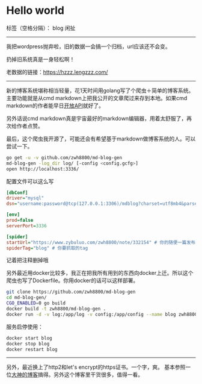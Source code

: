 # Hello world

标签（空格分隔）： blog 闲扯

---

我把wordpress抛弃啦，旧的数据一会搞一个归档，url应该还不会变。

扔掉旧系统真是一身轻松啊！

老数据的链接：https://hzzz.lengzzz.com/

---

新的博客系统堪称相当轻量，花1天时间用golang写了个爬虫＋简单的博客系统。主要功能就是从cmd markdown上把我公开的文章爬过来存到本地。如果cmd markdown的作者能早日[开放API](https://github.com/ghosert/cmd-editor/issues/795)就好了。

另外话说cmd markdown真是宇宙最好的markdown编辑器，用着太舒服了，再次给作者点赞。

最后，这个爬虫我开源了，可能还会有希望基于markdown做博客系统的人。可以尝试一下。

```bash
go get -u -v github.com/zwh8800/md-blog-gen
md-blog-gen -log_dir log/ [-config <config.gcfg>]
open http://localhost:3336/
```

配置文件可以这么写
```ini
[dbConf]
driver="mysql"
dsn="username:password@tcp(127.0.0.1:3306)/mdblog?charset=utf8mb4&parseTime=true"

[env]
prod=false
serverPort=3336

[spider]
startUrl="https://www.zybuluo.com/zwh8800/note/332154" # 你的随便一篇发布在cmd markdown的文章
spiderTag="blog" # 你要抓取的tag

```
记着把注释删掉哦

另外最近用docker比较多，我正在把我所有用到的东西向docker上迁。所以这个爬虫也写了Dockerfile。你用docker的话可以这样部署。
```bash
git clone https://github.com/zwh8800/md-blog-gen
cd md-blog-gen/
CGO_ENABLED=0 go build
docker build -t zwh8800/md-blog-gen .
docker run -d -v log:/app/log -v config:/app/config --name blog zwh8800/md-blog-gen
```

服务启停使用：
```bash
docker start blog
docker stop blog
docker restart blog
```

---

另外，最近换上了http2和let's encrypt的https证书。一个字，爽。
基本参照一位[大神的博客](https://imququ.com/)搞得。另外这个博客里干货很多，值得一看。
